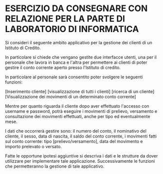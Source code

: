 # ESERCIZIO DA CONSEGNARE CON RELAZIONE PER LA PARTE DI LABORATORIO DI INFORMATICA

Si consideri il seguente ambito applicativo per la gestione dei clienti di un Istituto di Credito. 

In particolare si chiede che vengano gestite due interfacce utenti, una per il personale che lavora in banca e l'altra per permettere ai clienti di poter gestire il conto corrente aperto presso l'Istituto di credito.

In particolare al personale sarà consentito poter svolgere le seguenti funzioni:

[Inserimento cliente]
[visualizzazione di tutti i clienti]
[ricerca di un cliente]
[Visualizzazione dei movimenti di un determinato conto corrente]

Mentre per quanto riguarda il cliente dopo aver effettuato l'accesso con username e password, potrà eseguire i movimenti di prelievo, versamento e consultazione dei movimenti effettuati, anche per tipo ed eventualmente mese.

I dati che occorrerà gestire sono: il numero del conto, il nominativo del cliente, il sesso, data di nascita, il saldo del conto corrente, i movimenti fatti sul conto corrente: tipo [prelievo/versamento], data del movimento e importo prelevato o versato.

Fatte le opportune ipotesi aggiuntive si descriva i dati e le strutture da dover utilizzare per implementare tale applicazione. Successivamente le funzioni che permetteranno la gestione di tale applicativo.
